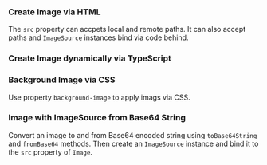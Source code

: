 ### Create Image via HTML
The `src` property can accpets local and remote paths. 
It can also accept paths and `ImageSource` instances bind via code behind.
<snippet id='creating-image-html'/>

### Create Image dynamically via TypeScript
<snippet id='creating-image-code'/>

### Background Image via CSS
Use property `background-image` to apply imags via CSS.
<snippet id='css-load-background'/>
<snippet id='load-image-css'/>

### Image with ImageSource from Base64 String
Convert an image to and from Base64 encoded string using `toBase64String` and `fromBase64` methods.
Then create an `ImageSource` instance and bind it to the `src` property of `Image`.
<snippet id='creating-img-from-base'/>
<snippet id='load-image-base-html'/>
